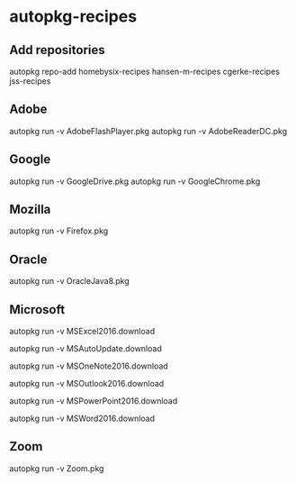 # autopkg-recipes

## Add repositories
autopkg repo-add homebysix-recipes hansen-m-recipes cgerke-recipes jss-recipes


## Adobe
autopkg run -v AdobeFlashPlayer.pkg
autopkg run -v AdobeReaderDC.pkg

## Google
autopkg run -v GoogleDrive.pkg
autopkg run -v GoogleChrome.pkg

## Mozilla
autopkg run -v Firefox.pkg

## Oracle
autopkg run -v OracleJava8.pkg

## Microsoft
autopkg run -v MSExcel2016.download

autopkg run -v MSAutoUpdate.download

autopkg run -v MSOneNote2016.download

autopkg run -v MSOutlook2016.download

autopkg run -v MSPowerPoint2016.download

autopkg run -v MSWord2016.download


## Zoom
autopkg run -v Zoom.pkg

